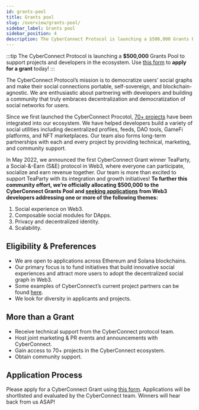 ```yaml
---
id: grants-pool
title: Grants pool
slug: /overview/grants-pool/
sidebar_label: Grants pool
sidebar_position: 4
description: The CyberConnect Protocol is launching a $500,000 Grants Pool to support projects and developers in the ecosystem.
---
```


:::tip
The CyberConnect Protocol is launching a **$500,000** Grants Pool to support projects and developers in the ecosystem. Use [this form](https://9txmc3wk3bc.typeform.com/to/t5bsZ22Z) to **apply for a grant** today!
:::

The CyberConnect Protocol’s mission is to democratize users’ social graphs and make their social connections portable, self-sovereign, and blockchain-agnostic. We are enthusiastic about partnering with developers and building a community that truly embraces decentralization and democratization of social networks for users.

Since we first launched the CyberConnect Procotol, [70+ projects](/overview/build-with-cyberconnect/#idea-pool) have been integrated into our ecosystem. We have helped developers build a variety of social utilities including decentralized profiles, feeds, DAO tools, GameFi platforms, and NFT marketplaces. Our team also forms long-term partnerships with each and every project by providing technical, marketing, and community support.

In May 2022, we announced the first CyberConnect Grant winner TeaParty, a Social-&-Earn (S&E) protocol in Web3, where everyone can participate, socialize and earn revenue together. Our team is more than excited to support TeaParty with its integration and growth initiatives! **To further this community effort, we’re officially allocating $500,000 to the CyberConnect Grants Pool and [seeking applications](https://9txmc3wk3bc.typeform.com/to/t5bsZ22Z) from Web3 developers addressing one or more of the following themes:**

1. Social experience on Web3.
2. Composable social modules for DApps.
3. Privacy and decentralized identity.
4. Scalability.

## Eligibility & Preferences

- We are open to applications across Ethereum and Solana blockchains.
- Our primary focus is to fund initiatives that build innovative social experiences and attract more users to adopt the decentralized social graph in Web3.
- Some examples of CyberConnect’s current project partners can be found [here](/overview/build-with-cyberconnect/#idea-pool).
- We look for diversity in applicants and projects.

## More than a Grant

- Receive technical support from the CyberConnect protocol team.
- Host joint marketing & PR events and announcements with CyberConnect.
- Gain access to 70+ projects in the CyberConnect ecosystem.
- Obtain community support.

## Application Process

Please apply for a CyberConnect Grant using [this form](https://9txmc3wk3bc.typeform.com/to/t5bsZ22Z). Applications will be shortlisted and evaluated by the CyberConnect team. Winners will hear back from us ASAP!
